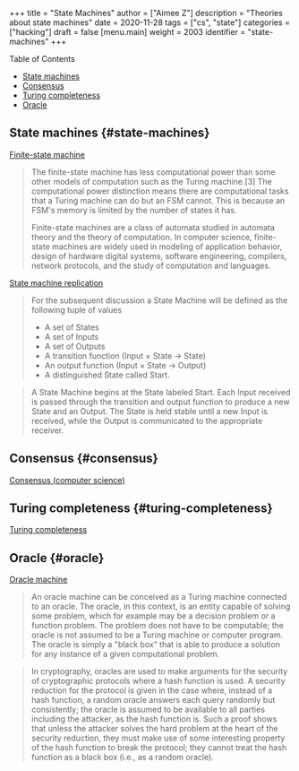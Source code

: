 +++
title = "State Machines"
author = ["Aimee Z"]
description = "Theories about state machines"
date = 2020-11-28
tags = ["cs", "state"]
categories = ["hacking"]
draft = false
[menu.main]
  weight = 2003
  identifier = "state-machines"
+++

<div class="ox-hugo-toc toc">
<div></div>

<div class="heading">Table of Contents</div>

- [State machines](#state-machines)
- [Consensus](#consensus)
- [Turing completeness](#turing-completeness)
- [Oracle](#oracle)

</div>
<!--endtoc-->


## State machines {#state-machines}

[Finite-state machine](https://en.wikipedia.org/wiki/Finite-state%5Fmachine)
> The finite-state machine has less computational power
than some other models of computation such as the
Turing machine.[3] The computational power distinction
means there are computational tasks that a Turing machine
can do but an FSM cannot. This is because an FSM's
memory is limited by the number of states it has.
>
> Finite-state machines are a class of automata studied
in automata theory and the theory of computation.
In computer science, finite-state machines are widely used in
modeling of application behavior, design of
hardware digital systems, software engineering,
compilers, network protocols, and the study of computation and languages.

[State machine replication](https://en.wikipedia.org/wiki/State%5Fmachine%5Freplication)

> For the subsequent discussion a State Machine will be defined as the following tuple of values
> - A set of States
> - A set of Inputs
> - A set of Outputs
> - A transition function (Input × State → State)
> - An output function (Input × State → Output)
> - A distinguished State called Start.

> A State Machine begins at the State labeled Start.
Each Input received is passed through the transition
and output function to produce a new State and an Output.
The State is held stable until a new Input is received,
while the Output is communicated to the appropriate receiver.


## Consensus {#consensus}

[Consensus (computer science)](https://en.wikipedia.org/wiki/Consensus%5F(computer%5Fscience))


## Turing completeness {#turing-completeness}

[Turing completeness](https://en.wikipedia.org/wiki/Turing%5Fcompleteness)


## Oracle {#oracle}

[Oracle machine](https://en.wikipedia.org/wiki/Oracle%5Fmachine)
> An oracle machine can be conceived as a Turing machine
connected to an oracle. The oracle, in this context,
is an entity capable of solving some problem, which
for example may be a decision problem or a function problem.
The problem does not have to be computable; the oracle is not
assumed to be a Turing machine or computer program.
The oracle is simply a "black box" that is able to
produce a solution for any instance of a given computational problem.

> In cryptography, oracles are used to make arguments for
the security of cryptographic protocols where a hash function
is used. A security reduction for the protocol is
given in the case where, instead of a hash function,
a random oracle answers each query randomly but
consistently; the oracle is assumed to be available to
all parties including the attacker, as the hash function is.
Such a proof shows that unless the attacker solves
the hard problem at the heart of the security reduction,
they must make use of some interesting property of
the hash function to break the protocol; they cannot
treat the hash function as a black box (i.e., as a random oracle).